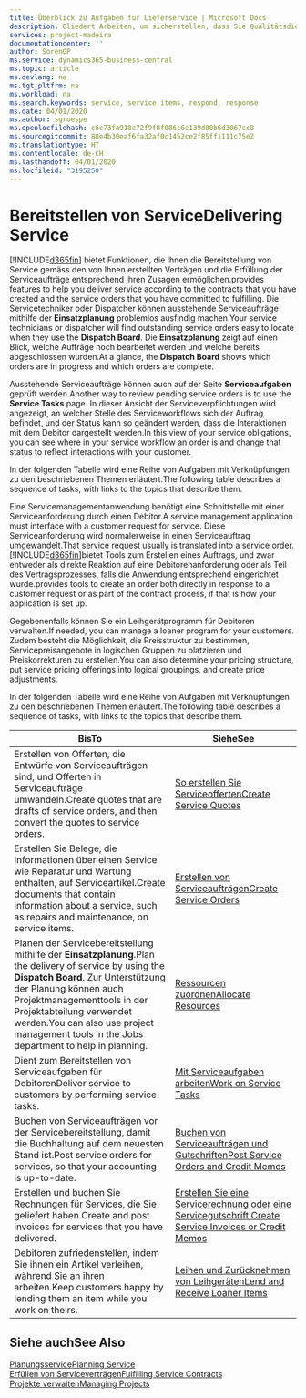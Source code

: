 ```yaml
---
title: Überblick zu Aufgaben für Lieferservice | Microsoft Docs
description: Gliedert Arbeiten, um sicherstellen, dass Sie Qualitätsdienst liefern und Verträgen mit Debitoren gerecht werden.
services: project-madeira
documentationcenter: ''
author: SorenGP
ms.service: dynamics365-business-central
ms.topic: article
ms.devlang: na
ms.tgt_pltfrm: na
ms.workload: na
ms.search.keywords: service, service items, respond, response
ms.date: 04/01/2020
ms.author: sgroespe
ms.openlocfilehash: c6c73fa918e72f9f8f086c6e139d00b6d3067cc8
ms.sourcegitcommit: 88e4b30eaf6fa32af0c1452ce2f85ff1111c75e2
ms.translationtype: HT
ms.contentlocale: de-CH
ms.lasthandoff: 04/01/2020
ms.locfileid: "3195250"
---
```

# <a name="delivering-service"></a><span data-ttu-id="da880-103">Bereitstellen von Service</span><span class="sxs-lookup"><span data-stu-id="da880-103">Delivering Service</span></span>
[!INCLUDE[d365fin](includes/d365fin_md.md)] <span data-ttu-id="da880-104">bietet Funktionen, die Ihnen die Bereitstellung von Service gemäss den von Ihnen erstellten Verträgen und die Erfüllung der Serviceaufträge entsprechend Ihren Zusagen ermöglichen.</span><span class="sxs-lookup"><span data-stu-id="da880-104">provides features to help you deliver service according to the contracts that you have created and the service orders that you have committed to fulfilling.</span></span> <span data-ttu-id="da880-105">Die Servicetechniker oder Dispatcher können ausstehende Serviceaufträge mithilfe der **Einsatzplanung** problemlos ausfindig machen.</span><span class="sxs-lookup"><span data-stu-id="da880-105">Your service technicians or dispatcher will find outstanding service orders easy to locate when they use the **Dispatch Board**.</span></span> <span data-ttu-id="da880-106">Die **Einsatzplanung** zeigt auf einen Blick, welche Aufträge noch bearbeitet werden und welche bereits abgeschlossen wurden.</span><span class="sxs-lookup"><span data-stu-id="da880-106">At a glance, the **Dispatch Board** shows which orders are in progress and which orders are complete.</span></span>  
  
<span data-ttu-id="da880-107">Ausstehende Serviceaufträge können auch auf der Seite **Serviceaufgaben** geprüft werden.</span><span class="sxs-lookup"><span data-stu-id="da880-107">Another way to review pending service orders is to use the **Service Tasks** page.</span></span> <span data-ttu-id="da880-108">In dieser Ansicht der Serviceverpflichtungen wird angezeigt, an welcher Stelle des Serviceworkflows sich der Auftrag befindet, und der Status kann so geändert werden, dass die Interaktionen mit dem Debitor dargestellt werden.</span><span class="sxs-lookup"><span data-stu-id="da880-108">In this view of your service obligations, you can see where in your service workflow an order is and change that status to reflect interactions with your customer.</span></span>  
  
<span data-ttu-id="da880-109">In der folgenden Tabelle wird eine Reihe von Aufgaben mit Verknüpfungen zu den beschriebenen Themen erläutert.</span><span class="sxs-lookup"><span data-stu-id="da880-109">The following table describes a sequence of tasks, with links to the topics that describe them.</span></span>   

<span data-ttu-id="da880-110">Eine Servicemanagementanwendung benötigt eine Schnittstelle mit einer Serviceanforderung durch einen Debitor.</span><span class="sxs-lookup"><span data-stu-id="da880-110">A service management application must interface with a customer request for service.</span></span> <span data-ttu-id="da880-111">Diese Serviceanforderung wird normalerweise in einen Serviceauftrag umgewandelt.</span><span class="sxs-lookup"><span data-stu-id="da880-111">That service request usually is translated into a service order.</span></span> [!INCLUDE[d365fin](includes/d365fin_md.md)]<span data-ttu-id="da880-112">bietet Tools zum Erstellen eines Auftrags, und zwar entweder als direkte Reaktion auf eine Debitorenanforderung oder als Teil des Vertragsprozesses, falls die Anwendung entsprechend eingerichtet wurde.</span><span class="sxs-lookup"><span data-stu-id="da880-112">provides tools to create an order both directly in response to a customer request or as part of the contract process, if that is how your application is set up.</span></span>  
  
<span data-ttu-id="da880-113">Gegebenenfalls können Sie ein Leihgerätprogramm für Debitoren verwalten.</span><span class="sxs-lookup"><span data-stu-id="da880-113">If needed, you can manage a loaner program for your customers.</span></span> <span data-ttu-id="da880-114">Zudem besteht die Möglichkeit, die Preisstruktur zu bestimmen, Servicepreisangebote in logischen Gruppen zu platzieren und Preiskorrekturen zu erstellen.</span><span class="sxs-lookup"><span data-stu-id="da880-114">You can also determine your pricing structure, put service pricing offerings into logical groupings, and create price adjustments.</span></span>  
  
<span data-ttu-id="da880-115">In der folgenden Tabelle wird eine Reihe von Aufgaben mit Verknüpfungen zu den beschriebenen Themen erläutert.</span><span class="sxs-lookup"><span data-stu-id="da880-115">The following table describes a sequence of tasks, with links to the topics that describe them.</span></span>   
  
|<span data-ttu-id="da880-116">**Bis**</span><span class="sxs-lookup"><span data-stu-id="da880-116">**To**</span></span>|<span data-ttu-id="da880-117">**Siehe**</span><span class="sxs-lookup"><span data-stu-id="da880-117">**See**</span></span>|  
|------------|-------------|  
|<span data-ttu-id="da880-118">Erstellen von Offerten, die Entwürfe von Serviceaufträgen sind, und Offerten in Serviceaufträge umwandeln.</span><span class="sxs-lookup"><span data-stu-id="da880-118">Create quotes that are drafts of service orders, and then convert the quotes to service orders.</span></span>|[<span data-ttu-id="da880-119">So erstellen Sie Serviceofferten</span><span class="sxs-lookup"><span data-stu-id="da880-119">Create Service Quotes</span></span>](service-how-to-create-service-quotes.md)|
|<span data-ttu-id="da880-120">Erstellen Sie Belege, die Informationen über einen Service wie Reparatur und Wartung enthalten, auf Serviceartikel.</span><span class="sxs-lookup"><span data-stu-id="da880-120">Create documents that contain information about a service, such as repairs and maintenance, on service items.</span></span>|[<span data-ttu-id="da880-121">Erstellen von Serviceaufträgen</span><span class="sxs-lookup"><span data-stu-id="da880-121">Create Service Orders</span></span>](service-how-to-create-service-orders.md)|
|<span data-ttu-id="da880-122">Planen der Servicebereitstellung mithilfe der **Einsatzplanung**.</span><span class="sxs-lookup"><span data-stu-id="da880-122">Plan the delivery of service by using the **Dispatch Board**.</span></span> <span data-ttu-id="da880-123">Zur Unterstützung der Planung können auch Projektmanagementtools in der Projektabteilung verwendet werden.</span><span class="sxs-lookup"><span data-stu-id="da880-123">You can also use project management tools in the Jobs department to help in planning.</span></span>|[<span data-ttu-id="da880-124">Ressourcen zuordnen</span><span class="sxs-lookup"><span data-stu-id="da880-124">Allocate Resources</span></span>](service-how-to-allocate-resources.md)|  
|<span data-ttu-id="da880-125">Dient zum Bereitstellen von Serviceaufgaben für Debitoren</span><span class="sxs-lookup"><span data-stu-id="da880-125">Deliver service to customers by performing service tasks.</span></span>|[<span data-ttu-id="da880-126">Mit Serviceaufgaben arbeiten</span><span class="sxs-lookup"><span data-stu-id="da880-126">Work on Service Tasks</span></span>](service-how-to-work-on-service-tasks.md)|  
|<span data-ttu-id="da880-127">Buchen von Serviceaufträgen vor der Servicebereitstellung, damit die Buchhaltung auf dem neuesten Stand ist.</span><span class="sxs-lookup"><span data-stu-id="da880-127">Post service orders for services, so that your accounting is up-to-date.</span></span>|[<span data-ttu-id="da880-128">Buchen von Serviceaufträgen und Gutschriften</span><span class="sxs-lookup"><span data-stu-id="da880-128">Post Service Orders and Credit Memos</span></span>](service-how-to-post-service-orders.md)|  
|<span data-ttu-id="da880-129">Erstellen und buchen Sie Rechnungen für Services, die Sie geliefert haben.</span><span class="sxs-lookup"><span data-stu-id="da880-129">Create and post invoices for services that you have delivered.</span></span>|[<span data-ttu-id="da880-130">Erstellen Sie eine Servicerechnung oder eine Servicegutschrift.</span><span class="sxs-lookup"><span data-stu-id="da880-130">Create Service Invoices or Credit Memos</span></span>](service-how-create-invoices.md)|  
|<span data-ttu-id="da880-131">Debitoren zufriedenstellen, indem Sie ihnen ein Artikel verleihen, während Sie an ihren arbeiten.</span><span class="sxs-lookup"><span data-stu-id="da880-131">Keep customers happy by lending them an item while you work on theirs.</span></span>| [<span data-ttu-id="da880-132">Leihen und Zurücknehmen von Leihgeräten</span><span class="sxs-lookup"><span data-stu-id="da880-132">Lend and Receive Loaner Items</span></span>](service-how-to-lend-receive-loaners.md)|
  
## <a name="see-also"></a><span data-ttu-id="da880-133">Siehe auch</span><span class="sxs-lookup"><span data-stu-id="da880-133">See Also</span></span>  
[<span data-ttu-id="da880-134">Planungsservice</span><span class="sxs-lookup"><span data-stu-id="da880-134">Planning Service</span></span>](service-plan-service.md)  
[<span data-ttu-id="da880-135">Erfüllen von Serviceverträgen</span><span class="sxs-lookup"><span data-stu-id="da880-135">Fulfilling Service Contracts</span></span>](service-fulfill-service-contracts.md)  
[<span data-ttu-id="da880-136">Projekte verwalten</span><span class="sxs-lookup"><span data-stu-id="da880-136">Managing Projects</span></span>](projects-manage-projects.md)  
